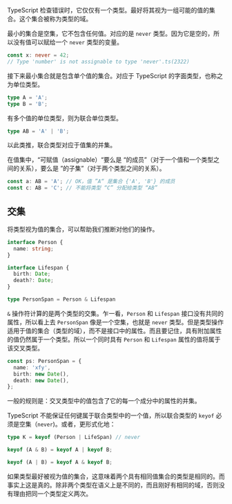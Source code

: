 TypeScript 检查错误时，它仅仅有一个类型。最好将其视为一组可能的值的集合。这个集合被称为类型的域。

最小的集合是空集，它不包含任何值。对应的是 `never` 类型。因为它是空的，所以没有值可以赋给一个 `never` 类型的变量。

```ts
const x: never = 42;
// Type 'number' is not assignable to type 'never'.ts(2322)
```

接下来最小集合就是包含单个值的集合。对应于 TypeScript 的字面类型，也称之为单位类型。

```ts
type A = 'A';
type B = 'B';
```

有多个值的单位类型，则为联合单位类型。

```ts
type AB = 'A' | 'B';
```

以此类推，联合类型对应于值集的并集。

在值集中，“可赋值（assignable）“要么是 “的成员”（对于一个值和一个类型之间的关系），要么是 ”的子集”（对于两个类型之间的关系）。

```ts
const a: AB = 'A'; // OK，值 ”A“ 是集合 {'A', 'B'} 的成员
const c: AB = 'C'; // 不能将类型 “C” 分配给类型 “AB”
```

## 交集

将类型视为值的集合，可以帮助我们推断对他们的操作。

```ts
interface Person {
  name: string;
}

interface Lifespan {
  birth: Date;
  death?: Date;
}

type PersonSpan = Person & Lifespan
```

`&` 操作符计算的是两个类型的交集。乍一看，`Person` 和 `Lifespan` 接口没有共同的属性，所以看上去 `PersonSpan` 像是一个空集，也就是 `never` 类型。但是类型操作适用于值的集合（类型的域），而不是接口中的属性。而且要记住，具有附加属性的值仍然属于一个类型。所以一个同时具有 `Person` 和 `Lifespan` 属性的值将属于该交叉类型。

```ts
const ps: PersonSpan = {
  name: 'xfy',
  birth: new Date(),
  death: new Date(),
};
```

一般的规则是：交叉类型中的值包含了它的每一个成分中的属性的并集。

TypeScript 不能保证任何键属于联合类型中的一个值，所以联合类型的 `keyof` 必须是空集（`never`)。或者，更形式化地：

```ts
type K = keyof (Person | LifeSpan) // never

keyof (A & B) = keyof A | keyof B;

keyof (A | B) = keyof A & keyof B;
```

如果类型最好被视为值的集合，这意味着两个具有相同值集合的类型是相同的。而事实上这是真的。除非两个类型在语义上是不同的，而且刚好有相同的域，否则没有理由把同一个类型定义两次。